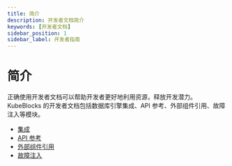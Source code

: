 ```yaml
---
title: 简介
description: 开发者文档简介
keywords: [开发者文档]
sidebar_position: 1
sidebar_label: 开发者指南
---
```


# 简介

正确使用开发者文档可以帮助开发者更好地利用资源，释放开发潜力。KubeBlocks 的开发者文档包括数据库引擎集成、API 参考、外部组件引用、故障注入等模块。

* [集成](./integration/add-ons-of-kubeblocks.md)
* [API 参考](./api-reference/add-on.md)
* [外部组件引用](./external-component/reference-external-component.md)
* [故障注入](./fault_injection/introduction.md)
